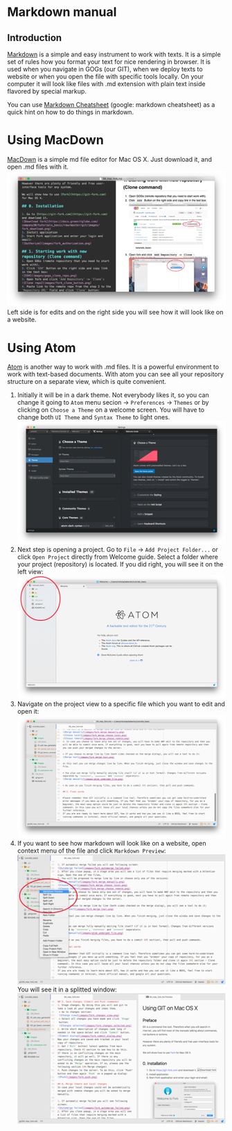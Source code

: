 # Markdown manual

## Introduction
[Markdown](https://en.wikipedia.org/wiki/Markdown) is a simple and easy instrument to work with texts. It is a simple set of rules how you format your text for nice rendering in browser.
It is used when you navigate in GOGs (our GIT), when we deploy texts to website or when you open the file with specific tools locally.
On your computer it will look like files with .md extension with plain text inside flavored by special markup.

You can use [Markdown Cheatsheet](https://github.com/adam-p/markdown-here/wiki/Markdown-Cheatsheet#code) (google: markdown cheatsheet) as a quick hint on how to do things in markdown.

# Using MacDown
[MacDown](https://macdown.uranusjr.com) is a simple md file editor for Mac OS X. Just download it, and open .md files with it.
![MacDown](images/macdown.png)
Left side is for edits and on the right side you will see how it will look like on a website.

# Using Atom
[Atom](https://atom.io) is another way to work with .md files. It is a powerful environment to work with text-based documents. With atom you can see all your repository structure on a separate view, which is quite convenient. 

1. Initially it will be in a dark theme. Not everybody likes it, so you can change it going to `Atom` menu secion -> `Preferences` -> `Themes` or by clicking on `Choose a Theme` on a welcome screen. You will have to change both `UI Theme` and `Syntax Theme` to light ones. 
![Atom Theme Dark](images/atom_theme_dark.png)
2. Next step is opening a project. Go to `File` -> `Add Project Folder...` or click `Open Project` directly from Welcome guide. Select a folder where your project (repository) is located. If you did right, you will see it on the left view:
![Atom Project Opened](images/atom_project_opened.png)
3. Navigate on the project view to a specific file which you want to edit and open it:
![Atom File Opened](images/atom_file_opened.png)
4. If you want to see how markdown will look like on a website, open context menu of the file and click `Markdown Preview`:
![Atom Markdown Preview Button](images/atom_markdown_preview_button.png)
You will see it in a splitted window:
![Atom Markdown Preview](images/atom_markdown_preview.png)
